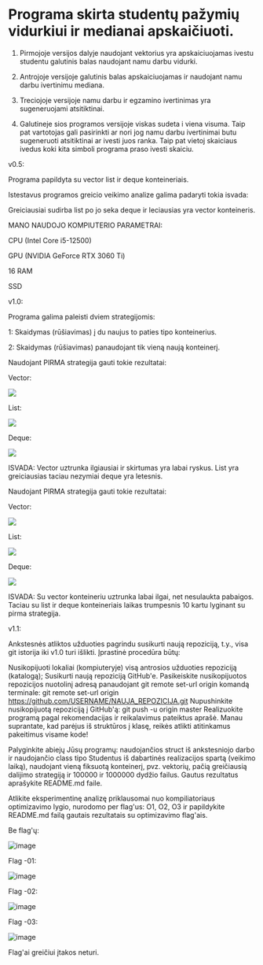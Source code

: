 


# Programa skirta studentų pažymių vidurkiui ir medianai apskaičiuoti.

1. Pirmojoje versijos dalyje naudojant vektorius yra apskaiciuojamas ivestu studentu galutinis balas naudojant namu darbu vidurki.

2. Antrojoje versijoje galutinis balas apskaiciuojamas ir naudojant namu darbu ivertinimu mediana.

3. Treciojoje versijoje namu darbu ir egzamino ivertinimas yra sugeneruojami atsitiktinai.

4. Galutineje sios programos versijoje viskas sudeta i viena visuma. Taip pat vartotojas gali pasirinkti ar nori jog namu darbu ivertinimai butu sugeneruoti atsitiktinai ar ivesti juos ranka. Taip pat vietoj skaiciaus ivedus koki kita simboli programa praso ivesti skaiciu.


v0.5:

Programa papildyta su vector list ir deque konteineriais.

Istestavus programos greicio veikimo analize galima padaryti tokia isvada:

Greiciausiai sudirba list po jo seka deque ir leciausias yra vector konteineris.

MANO NAUDOJO KOMPIUTERIO PARAMETRAI:

CPU (Intel Core i5-12500) 

GPU (NVIDIA GeForce RTX 3060 Ti)

16 RAM

SSD

v1.0:

Programa galima paleisti dviem strategijomis:

1: Skaidymas (rūšiavimas) į du naujus to paties tipo konteinerius.

2: Skaidymas (rūšiavimas) panaudojant tik vieną naują konteinerį.

Naudojant PIRMA strategija gauti tokie rezultatai:

Vector:

![](https://cdn.discordapp.com/attachments/940892487365591070/960161247330967602/unknown.png)

List:

![](https://media.discordapp.net/attachments/940892487365591070/960162741270765578/unknown.png)

Deque:

![](https://cdn.discordapp.com/attachments/940892487365591070/960163931199012964/unknown.png)

ISVADA: Vector uztrunka ilgiausiai ir skirtumas yra labai ryskus. List yra greiciausias taciau nezymiai deque yra letesnis.

Naudojant PIRMA strategija gauti tokie rezultatai:

Vector:

![](https://media.discordapp.net/attachments/940892487365591070/968027035173785600/unknown.png)

List:

![](https://media.discordapp.net/attachments/940892487365591070/968027355757051975/unknown.png)

Deque:

![](https://media.discordapp.net/attachments/940892487365591070/968027714193879100/unknown.png?width=414&height=676)

ISVADA: Su vector konteineriu uztrunka labai ilgai, net nesulaukta pabaigos. Taciau su list ir deque konteineriais laikas trumpesnis 10 kartu lyginant su pirma strategija.

v1.1:

Ankstesnės atliktos užduoties pagrindu susikurti naują repoziciją, t.y., visa git istorija iki v1.0 turi išlikti. Įprastinė procedūra būtų:

Nusikopijuoti lokaliai (kompiuteryje) visą antrosios užduoties repoziciją (katalogą);
Susikurti naują repoziciją GitHub'e.
Pasikeiskite nusikopijuotos repozicijos nuotolinį adresą panaudojant git remote set-url origin komandą terminale:
git remote set-url origin https://github.com/USERNAME/NAUJA_REPOZICIJA.git
Nupushinkite nusikopijuotą repoziciją į GitHub'ą:
git push -u origin master
Realizuokite programą pagal rekomendacijas ir reikalavimus pateiktus aprašė. Manau suprantate, kad parėjus iš struktūros į klasę, reikės atlikti atitinkamus pakeitimus visame kode!

Palyginkite abiejų Jūsų programų: naudojančios struct iš ankstesniojo darbo ir naudojančio class tipo Studentus iš dabartinės realizacijos spartą (veikimo laiką), naudojant vieną fiksuotą konteinerį, pvz. vektorių, pačią greičiausią dalijimo strategiją ir 100000 ir 1000000 dydžio failus. Gautus rezultatus aprašykite README.md faile.

Atlikite eksperimentinę analizę priklausomai nuo kompiliatoriaus optimizavimo lygio, nurodomo per flag'us: O1, O2, O3 ir papildykite README.md failą gautais rezultatais su optimizavimo flag'ais.

Be flag'ų:

![image](https://user-images.githubusercontent.com/93277316/166300671-69617917-b7a5-4202-85fa-cda31c65a93e.png)

Flag -01:

![image](https://user-images.githubusercontent.com/93277316/166300750-45c69f01-06b2-4972-aced-344b89bc4d40.png)

Flag -02:

![image](https://user-images.githubusercontent.com/93277316/166300790-e41e0301-4788-4b00-971b-a798af86d3d3.png)

Flag -03:

![image](https://user-images.githubusercontent.com/93277316/166300835-5337f734-2695-4f46-b6a0-f6c422dd7798.png)

Flag'ai greičiui įtakos neturi.
